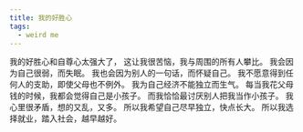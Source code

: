 ```yaml
---
title: 我的好胜心
tags:
  - weird me
---
```


我的好胜心和自尊心太强大了，
这让我很苦恼，我与周围的所有人攀比。
我会因为自己很弱，而失眠。
我也会因为别人的一句话，而怀疑自己。
我不愿意得到任何人的支助，即使父母也不例外。
我为自己经济不能独立而生气。
每当我花父母钱的时候，我都会觉得自己是小孩子。
而我恰恰最讨厌别人把我当作小孩子。
我心里很矛盾，想的又乱，又多。
所以我希望自己尽早独立，快点长大。
所以我选择就业，踏入社会，越早越好。